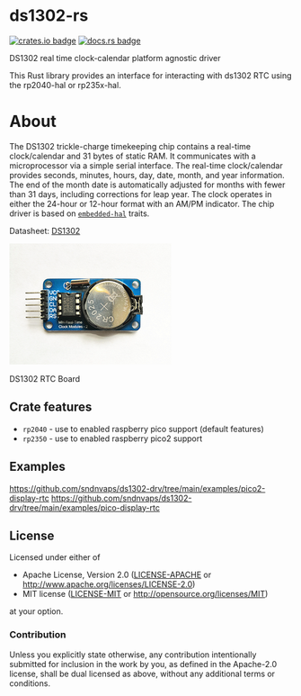# ds1302-rs

[![crates.io badge](https://img.shields.io/crates/v/ds1302-drv.svg)](https://crates.io/crates/ds1302-drv)
[![docs.rs badge](https://docs.rs/ds1302-drv/badge.svg)](https://docs.rs/ds1302-drv)


DS1302 real time clock-calendar platform agnostic driver
 
   This Rust library provides an interface for interacting with ds1302 RTC using the rp2040-hal or rp235x-hal.

 # About

The DS1302 trickle-charge timekeeping chip contains a real-time clock/calendar and 31 bytes of static RAM. It
communicates with a microprocessor via a simple serial interface. The real-time clock/calendar provides seconds,
minutes, hours, day, date, month, and year information. The end of the month date is automatically adjusted for
months with fewer than 31 days, including corrections for leap year. The clock operates in either the 24-hour or
12-hour format with an AM/PM indicator. The chip driver is based on [`embedded-hal`] traits.

Datasheet: [DS1302](https://www.analog.com/media/en/technical-documentation/data-sheets/ds1302.pdf)


<img src="./images/ds1302-rtc-board.png" alt="ds1302-rtc-board">
                        
DS1302 RTC Board
 
 [`embedded-hal`]: https://github.com/rust-embedded/embedded-hal

## Crate features

* `rp2040` - use to enabled raspberry pico support (default features)
* `rp2350` - use to enabled raspberry pico2 support 

## Examples
https://github.com/sndnvaps/ds1302-drv/tree/main/examples/pico2-display-rtc
https://github.com/sndnvaps/ds1302-drv/tree/main/examples/pico-display-rtc

## License

Licensed under either of

- Apache License, Version 2.0 ([LICENSE-APACHE](LICENSE-APACHE) or
  http://www.apache.org/licenses/LICENSE-2.0)
- MIT license ([LICENSE-MIT](LICENSE-MIT) or http://opensource.org/licenses/MIT)

at your option.

### Contribution

Unless you explicitly state otherwise, any contribution intentionally submitted for inclusion in the
work by you, as defined in the Apache-2.0 license, shall be dual licensed as above, without any
additional terms or conditions.
